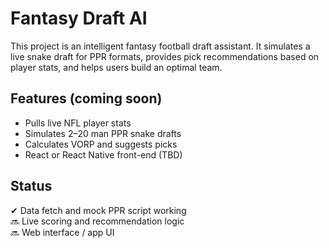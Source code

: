 # Fantasy Draft AI

This project is an intelligent fantasy football draft assistant. It simulates a live snake draft for PPR formats, provides pick recommendations based on player stats, and helps users build an optimal team.

## Features (coming soon)
- Pulls live NFL player stats
- Simulates 2–20 man PPR snake drafts
- Calculates VORP and suggests picks
- React or React Native front-end (TBD)

## Status
✔ Data fetch and mock PPR script working  
🔜 Live scoring and recommendation logic  
🔜 Web interface / app UI  